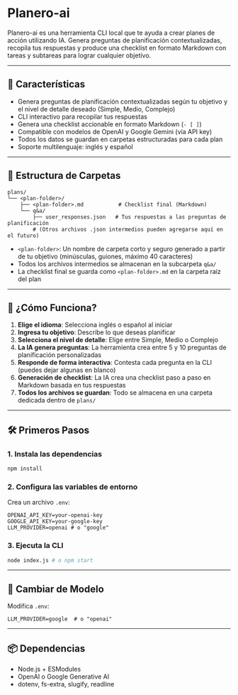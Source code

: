 # Planero-ai

Planero-ai es una herramienta CLI local que te ayuda a crear planes de acción utilizando IA. Genera preguntas de planificación contextualizadas, recopila tus respuestas y produce una checklist en formato Markdown con tareas y subtareas para lograr cualquier objetivo.

---

## 🧠 Características

- Genera preguntas de planificación contextualizadas según tu objetivo y el nivel de detalle deseado (Simple, Medio, Complejo)
- CLI interactivo para recopilar tus respuestas
- Genera una checklist accionable en formato Markdown (`- [ ]`)
- Compatible con modelos de OpenAI y Google Gemini (vía API key)
- Todos los datos se guardan en carpetas estructuradas para cada plan
- Soporte multilenguaje: inglés y español

---

## 📂 Estructura de Carpetas

```
plans/
└── <plan-folder>/
    ├── <plan-folder>.md           # Checklist final (Markdown)
    └── q&a/
        ├── user_responses.json   # Tus respuestas a las preguntas de planificación
        # (Otros archivos .json intermedios pueden agregarse aquí en el futuro)
```

- `<plan-folder>`: Un nombre de carpeta corto y seguro generado a partir de tu objetivo (minúsculas, guiones, máximo 40 caracteres)
- Todos los archivos intermedios se almacenan en la subcarpeta `q&a/`
- La checklist final se guarda como `<plan-folder>.md` en la carpeta raíz del plan

---

## 🚀 ¿Cómo Funciona?

1. **Elige el idioma**: Selecciona inglés o español al iniciar
2. **Ingresa tu objetivo**: Describe lo que deseas planificar
3. **Selecciona el nivel de detalle**: Elige entre Simple, Medio o Complejo
4. **La IA genera preguntas**: La herramienta crea entre 5 y 10 preguntas de planificación personalizadas
5. **Responde de forma interactiva**: Contesta cada pregunta en la CLI (puedes dejar algunas en blanco)
6. **Generación de checklist**: La IA crea una checklist paso a paso en Markdown basada en tus respuestas
7. **Todos los archivos se guardan**: Todo se almacena en una carpeta dedicada dentro de `plans/`

---

## 🛠️ Primeros Pasos

### 1. Instala las dependencias

```bash
npm install
```

### 2. Configura las variables de entorno

Crea un archivo `.env`:

```env
OPENAI_API_KEY=your-openai-key
GOOGLE_API_KEY=your-google-key
LLM_PROVIDER=openai # o "google"
```

### 3. Ejecuta la CLI

```bash
node index.js # o npm start
```

---

## 🔄 Cambiar de Modelo

Modifica `.env`:

```env
LLM_PROVIDER=google  # o "openai"
```

---

## 📦 Dependencias

- Node.js + ESModules
- OpenAI o Google Generative AI
- dotenv, fs-extra, slugify, readline 